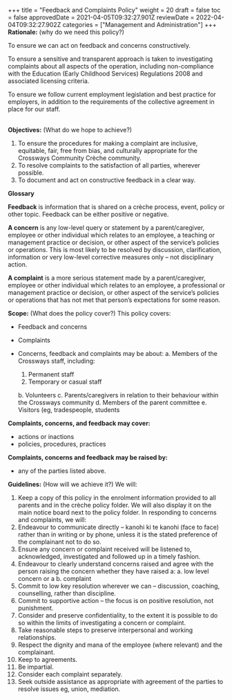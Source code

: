 +++
title = "Feedback and Complaints Policy"
weight = 20
draft = false
toc = false
approvedDate = 2021-04-05T09:32:27.901Z
reviewDate = 2022-04-04T09:32:27.902Z
categories = ["Management and Administration"]
+++
**Rationale:** (why do we need this policy?)


To ensure we can act on feedback and concerns constructively.


To ensure a sensitive and transparent approach is taken to investigating complaints about all aspects of the operation, including non-compliance with the Education (Early Childhood Services) Regulations 2008 and associated licensing criteria.


To ensure we follow current employment legislation and best practice for employers, in addition to the requirements of the collective agreement in place for our staff.

\
**Objectives:** (What do we hope to achieve?)

1. To ensure the procedures for making a complaint are inclusive, equitable, fair, free from bias, and culturally appropriate for the Crossways Community Crèche community.
2. To resolve complaints to the satisfaction of all parties, wherever possible.
3. To document and act on constructive feedback in a clear way.

**Glossary**

**Feedback** is information that is shared on a crèche process, event, policy or other topic. Feedback can be either positive or negative.

**A concern** is any low-level query or statement by a parent/caregiver, employee or other individual which relates to an employee, a teaching or management practice or decision, or other aspect of the service’s policies or operations. This is most likely to be resolved by discussion, clarification, information or very low-level corrective measures only – not disciplinary action.

**A complaint** is a more serious statement made by a parent/caregiver, employee or other individual which relates to an employee, a professional or management practice or decision, or other aspect of the service’s policies or operations that has not met that person’s expectations for some reason.


**Scope:** (What does the policy cover?)
This policy covers:

* Feedback and concerns 
* Complaints
* Concerns, feedback and complaints may be about:
  a.	Members of the Crossways staff, including:

  1. Permanent staff
  2. Temporary or casual staff

  b.	Volunteers
  c.	Parents/caregivers in relation to their behaviour within the Crossways community 
  d.	Members of the parent committee 
  e.	Visitors (eg, tradespeople, students

**Complaints, concerns, and feedback may cover:**

* actions or inactions
* policies, procedures, practices 

**Complaints, concerns and feedback may be raised by:**

* any of the parties listed above. 

**Guidelines:** (How will we achieve it?)
We will: 

1. Keep a copy of this policy in the enrolment information provided to all parents and in the crèche policy folder. We will also display it on the main notice board next to the policy folder.
   In responding to concerns and complaints, we will: 
2. Endeavour to communicate directly – kanohi ki te kanohi (face to face) rather than in writing or by phone, unless it is the stated preference of the complainant not to do so. 
3. Ensure any concern or complaint received will be listened to, acknowledged, investigated and followed up in a timely fashion.
4. Endeavour to clearly understand concerns raised and agree with the person raising the concern whether they have raised a:
   a.	low level concern or a 
   b.	complaint
5. Commit to low key resolution wherever we can – discussion, coaching, counselling, rather than discipline.
6. Commit to supportive action – the focus is on positive resolution, not punishment.
7. Consider and preserve confidentiality, to the extent it is possible to do so within the limits of investigating a concern or complaint. 
8. Take reasonable steps to preserve interpersonal and working relationships. 
9. Respect the dignity and mana of the employee (where relevant) and the complainant. 
10. Keep to agreements. 
11. Be impartial.
12. Consider each complaint separately.
13. Seek outside assistance as appropriate with agreement of the parties to resolve issues eg, union, mediation.
